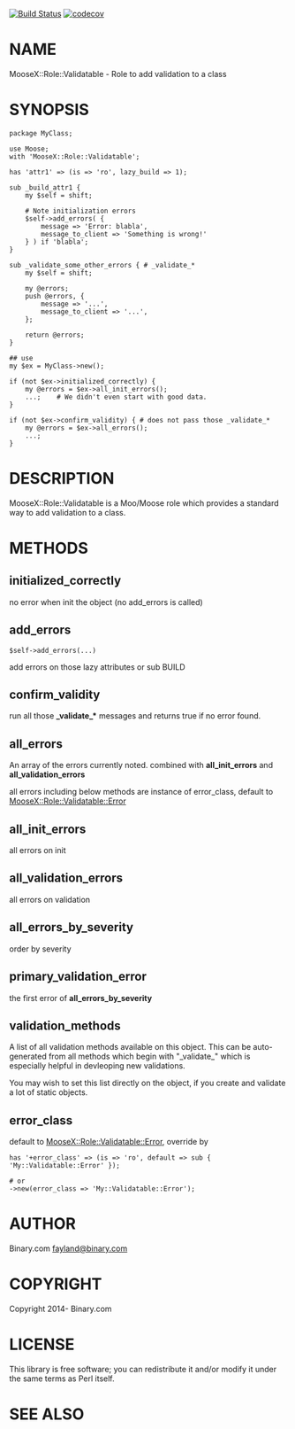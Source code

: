 [![Build Status](https://travis-ci.org/binary-com/perl-MooX-Role-Validatable.svg?branch=master)](https://travis-ci.org/binary-com/perl-MooX-Role-Validatable)
[![codecov](https://codecov.io/gh/binary-com/perl-MooX-Role-Validatable/branch/master/graph/badge.svg)](https://codecov.io/gh/binary-com/perl-MooX-Role-Validatable)


# NAME

MooseX::Role::Validatable - Role to add validation to a class

# SYNOPSIS

    package MyClass;

    use Moose;
    with 'MooseX::Role::Validatable';

    has 'attr1' => (is => 'ro', lazy_build => 1);

    sub _build_attr1 {
        my $self = shift;

        # Note initialization errors
        $self->add_errors( {
            message => 'Error: blabla',
            message_to_client => 'Something is wrong!'
        } ) if 'blabla';
    }

    sub _validate_some_other_errors { # _validate_*
        my $self = shift;

        my @errors;
        push @errors, {
            message => '...',
            message_to_client => '...',
        };

        return @errors;
    }

    ## use
    my $ex = MyClass->new();

    if (not $ex->initialized_correctly) {
        my @errors = $ex->all_init_errors();
        ...;    # We didn't even start with good data.
    }

    if (not $ex->confirm_validity) { # does not pass those _validate_*
        my @errors = $ex->all_errors();
        ...;
    }

# DESCRIPTION

MooseX::Role::Validatable is a Moo/Moose role which provides a standard way to add validation to a class.

# METHODS

## initialized\_correctly

no error when init the object (no add\_errors is called)

## add\_errors

    $self->add_errors(...)

add errors on those lazy attributes or sub BUILD

## confirm\_validity

run all those __\_validate\_\*__ messages and returns true if no error found.

## all\_errors

An array of the errors currently noted. combined with __all\_init\_errors__ and __all\_validation\_errors__

all errors including below methods are instance of error\_class, default to [MooseX::Role::Validatable::Error](https://metacpan.org/pod/MooseX::Role::Validatable::Error)

## all\_init\_errors

all errors on init

## all\_validation\_errors

all errors on validation

## all\_errors\_by\_severity

order by severity

## primary\_validation\_error

the first error of __all\_errors\_by\_severity__

## validation\_methods

A list of all validation methods available on this object.
This can be auto-generated from all methods which begin with
"\_validate\_" which is especially helpful in devleoping new validations.

You may wish to set this list directly on the object, if
you create and validate a lot of static objects.

## error\_class

default to [MooseX::Role::Validatable::Error](https://metacpan.org/pod/MooseX::Role::Validatable::Error), override by

    has '+error_class' => (is => 'ro', default => sub { 'My::Validatable::Error' });

    # or
    ->new(error_class => 'My::Validatable::Error');

# AUTHOR

Binary.com <fayland@binary.com>

# COPYRIGHT

Copyright 2014- Binary.com

# LICENSE

This library is free software; you can redistribute it and/or modify
it under the same terms as Perl itself.

# SEE ALSO
